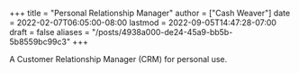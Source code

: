 +++
title = "Personal Relationship Manager"
author = ["Cash Weaver"]
date = 2022-02-07T06:05:00-08:00
lastmod = 2022-09-05T14:47:28-07:00
draft = false
aliases = "/posts/4938a000-de24-45a9-bb5b-5b8559bc99c3"
+++

A Customer Relationship Manager (CRM) for personal use.
